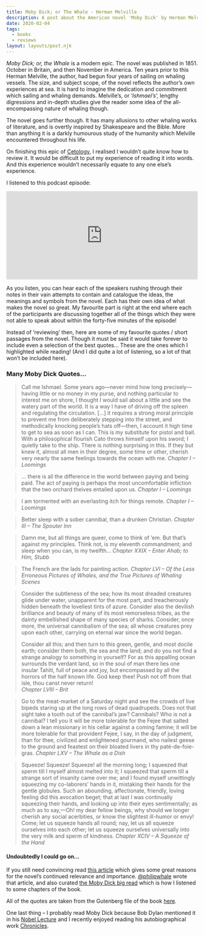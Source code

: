 ```yaml
---
title: Moby Dick; or The Whale - Herman Melville
description: A post about the American novel 'Moby Dick' by Herman Melville
date: 2020-02-04
tags:
  - books
  - reviews
layout: layouts/post.njk
---
```

_Moby Dick; or, the Whale_ is a modern epic. The novel was published in 1851. October in Britain, and then November in America. Ten years prior to this Herman Melville, the author, had begun four years of sailing on whaling vessels. The size, and subject scope, of the novel reflects the author’s own experiences at sea. It is hard to imagine the dedication and commitment which sailing and whaling demands. Melville’s, or ‘_Ishmael’s_‘, lengthy digressions and in-depth studies give the reader some idea of the all-encompassing nature of whaling though.

The novel goes further though. It has many allusions to other whaling works of literature, and is overtly inspired by Shakespeare and the Bible. More than anything it is a darkly humourous study of the humanity which Melville encountered throughout his life.

On finishing this epic of [Cetology](https://en.wikipedia.org/wiki/Cetology), I realised I wouldn’t quite know how to review it. It would be difficult to put my experience of reading it into words. And this experience wouldn’t necessarily equate to any one else’s experience.

I listened to this podcast episode:

<iframe src="https://open.spotify.com/embed-podcast/episode/1HCazKtBKJ56SioakQtacp" allowtransparency="true" allow="encrypted-media" width="100%" height="232" frameborder="0"></iframe>

As you listen, you can hear each of the speakers rushing through their notes in their vain attempts to contain and catalogue the ideas, the meanings and symbols from the novel. Each has their own idea of what makes the novel so great. My favourite part is right at the end where each of the participants are discussing together all of the things which they were not able to speak about within the forty-five minutes of the episode!

Instead of ‘reviewing’ then, here are some of my favourite quotes / short passages from the novel. Though it must be said it would take forever to include even a selection of the best quotes… These are the ones which I highlighted while reading! (And I did quite a lot of listening, so a lot of that won’t be included here).

### Many Moby Dick Quotes…

> Call me Ishmael. Some years ago—never mind how long precisely—having little or no money in my purse, and nothing particular to interest me on shore, I thought I would sail about a little and see the watery part of the world. It is a way I have of driving off the spleen and regulating the circulation. […] it requires a strong moral principle to prevent me from deliberately stepping into the street, and methodically knocking people’s hats off—then, I account it high time to get to sea as soon as I can. This is my substitute for pistol and ball. With a philosophical flourish Cato throws himself upon his sword; I quietly take to the ship. There is nothing surprising in this. If they but knew it, almost all men in their degree, some time or other, cherish very nearly the same feelings towards the ocean with me.
> <cite>Chapter I – Loomings</cite>

> … there is all the difference in the world between paying and being paid. The act of paying is perhaps the most uncomfortable infliction that the two orchard theives entailed upon us.
> <cite>Chapter I – Loomings</cite>

> I am tormented with an everlasting itch for things remote.
> <cite>Chapter I – Loomings</cite>

> Better sleep with a sober cannibal, than a drunken Christian.
> <cite>Chapter III – The Spouter Inn</cite>

> Damn me, but all things are queer, come to think of ’em. But that’s against my principles. Think not, is my eleventh commandment; and sleep when you can, is my twelfth…
> <cite>Chapter XXIX – Enter Ahab; to Him, Stubb</cite>

> The French are the lads for painting action.
> <cite>Chapter LVI – Of the Less Erroneous Pictures of Whales, and the True Pictures of Whaling Scenes</cite>

> Consider the subtleness of the sea; how its most dreaded creatures glide under water, unapparent for the most part, and treacherously hidden beneath the loveliest tints of azure. Consider also the devilish brilliance and beauty of many of its most remorseless tribes, as the dainty embellished shape of many species of sharks. Consider, once more, the universal cannibalism of the sea; all whose creatures prey upon each other, carrying on eternal war since the world began.
> 
> Consider all this; and then turn to this green, gentle, and most docile earth; consider them both, the sea and the land; and do you not find a strange analogy to something in yourself? For as this appalling ocean surrounds the verdant land, so in the soul of man there lies one insular Tahiti, full of peace and joy, but encompassed by all the horrors of the half known life. God keep thee! Push not off from that isle, thou canst never return!  
> <cite>Chapter LVIII – Brit</cite>

> Go to the meat-market of a Saturday night and see the crowds of live bipeds staring up at the long rows of dead quadrupeds.       Does not that sight take a tooth out of the cannibal’s jaw? Cannibals? Who is not a cannibal? I tell you it will be more tolerable for the Fejee that salted down a lean missionary in his cellar against a coming famine; it will be more tolerable for that provident Fejee, I say, in the day of judgment, than for thee, civilized and enlightened gourmand, who nailest geese to the ground and feastest on their bloated livers in thy paté-de-foie-gras.
> <cite>Chapter LXV – The Whale as a Dish</cite>

> Squeeze! Squeeze! Squeeze! all the morning long; I squeezed that sperm till I myself almost melted into it; I squeezed that sperm till a strange sort of insanity came over me; and I found myself unwittingly squeezing my co-laborers’ hands in it, mistaking their hands for the gentle globules. Such an abounding, affectionate, friendly, loving feeling did this avocation beget; that at last I was continually squeezing their hands, and looking up into their eyes sentimentally; as much as to say,—Oh! my dear fellow beings, why should we longer cherish any social acerbities, or know the slightest ill-humor or envy! Come; let us squeeze hands all       round; nay, let us all squeeze ourselves into each other; let us squeeze ourselves universally into the very milk and sperm of kindness.
> <cite>Chapter XCIV – A Squeeze of the Hand</cite>

#### Undoubtedly I could go on…

If you still need convincing read [this article](https://www.theguardian.com/books/2019/jul/30/subversive-queer-and-terrifyingly-relevant-six-reasons-why-moby-dick-is-the-novel-for-our-times) which gives some great reasons for the novel’s continued relevance and importance. [@philipwhale](https://twitter.com/philipwhale) wrote that article, and also curated [the Moby Dick big read](http://www.mobydickbigread.com/) which is how I listened to some chapters of the book. 

All of the quotes are taken from the Gutenberg file of the book [here](http://www.gutenberg.org/files/2701/2701-h/2701-h.htm).

One last thing – I probably read Moby Dick because Bob Dylan mentioned it in his [Nobel Lecture](https://www.nobelprize.org/prizes/literature/2016/dylan/lecture/) and I recently enjoyed reading his autobiographical work [Chronicles](/posts/chronicles-volume-one-bob-dylan/).